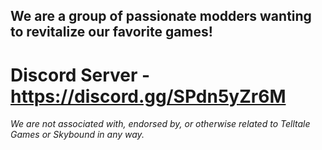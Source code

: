 ## We are a group of passionate modders wanting to revitalize our favorite games! 

# Discord Server - https://discord.gg/SPdn5yZr6M

*We are not associated with, endorsed by, or otherwise related to Telltale Games or Skybound in any way.*
